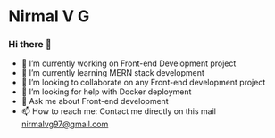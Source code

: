# Nirmal V G

### Hi there 👋

- 🔭 I’m currently working on Front-end Development project
- 🌱 I’m currently learning MERN stack development
- 👯 I’m looking to collaborate on any Front-end development project
- 🤔 I’m looking for help with Docker deployment
- 💬 Ask me about Front-end development
- 📫 How to reach me: Contact me directly on this mail [nirmalvg97@gmail.com](nirmalvg97@gmail.com)
<!--
**NirmalVG/NirmalVG** is a ✨ _special_ ✨ repository because its `README.md` (this file) appears on your GitHub profile.

Here are some ideas to get you started:

- 🔭 I’m currently working on ...
- 🌱 I’m currently learning ...
- 👯 I’m looking to collaborate on ...
- 🤔 I’m looking for help with ...
- 💬 Ask me about ...
- 📫 How to reach me: ...
- 😄 Pronouns: ...
- ⚡ Fun fact: ...
-->
